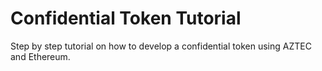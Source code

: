# Confidential Token Tutorial

Step by step tutorial on how to develop a confidential token using AZTEC and Ethereum.
